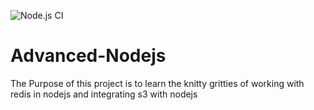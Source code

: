 ![Node.js CI](https://github.com/naivedeveloper95/Advanced-Nodejs/workflows/Node.js%20CI/badge.svg)

# Advanced-Nodejs

The Purpose of this project is to learn the knitty gritties of working with redis in nodejs and integrating s3 with nodejs
